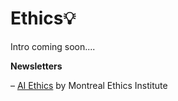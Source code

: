 # Ethics💡

Intro coming soon....



**Newsletters**

– [AI Ethics](https://aiethics.substack.com/) by Montreal Ethics Institute

